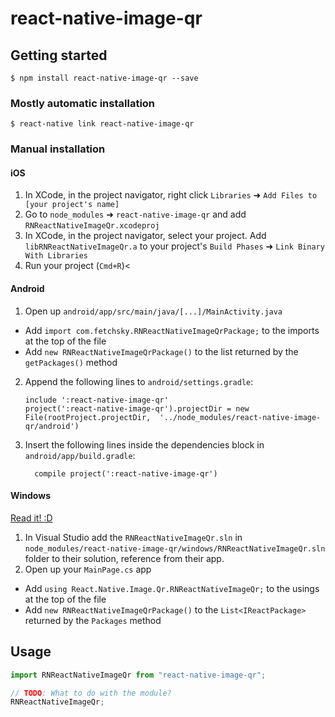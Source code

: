 # react-native-image-qr

## Getting started

`$ npm install react-native-image-qr --save`

### Mostly automatic installation

`$ react-native link react-native-image-qr`

### Manual installation

#### iOS

1. In XCode, in the project navigator, right click `Libraries` ➜ `Add Files to [your project's name]`
2. Go to `node_modules` ➜ `react-native-image-qr` and add `RNReactNativeImageQr.xcodeproj`
3. In XCode, in the project navigator, select your project. Add `libRNReactNativeImageQr.a` to your project's `Build Phases` ➜ `Link Binary With Libraries`
4. Run your project (`Cmd+R`)<

#### Android

1. Open up `android/app/src/main/java/[...]/MainActivity.java`

- Add `import com.fetchsky.RNReactNativeImageQrPackage;` to the imports at the top of the file
- Add `new RNReactNativeImageQrPackage()` to the list returned by the `getPackages()` method

2. Append the following lines to `android/settings.gradle`:
   ```
   include ':react-native-image-qr'
   project(':react-native-image-qr').projectDir = new File(rootProject.projectDir, 	'../node_modules/react-native-image-qr/android')
   ```
3. Insert the following lines inside the dependencies block in `android/app/build.gradle`:
   ```
     compile project(':react-native-image-qr')
   ```

#### Windows

[Read it! :D](https://github.com/ReactWindows/react-native)

1. In Visual Studio add the `RNReactNativeImageQr.sln` in `node_modules/react-native-image-qr/windows/RNReactNativeImageQr.sln` folder to their solution, reference from their app.
2. Open up your `MainPage.cs` app

- Add `using React.Native.Image.Qr.RNReactNativeImageQr;` to the usings at the top of the file
- Add `new RNReactNativeImageQrPackage()` to the `List<IReactPackage>` returned by the `Packages` method

## Usage

```javascript
import RNReactNativeImageQr from "react-native-image-qr";

// TODO: What to do with the module?
RNReactNativeImageQr;
```
